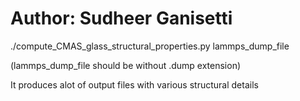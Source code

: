 # Author: Sudheer Ganisetti

./compute_CMAS_glass_structural_properties.py  lammps_dump_file

(lammps_dump_file should be without .dump extension)

It produces alot of output files with various structural details

